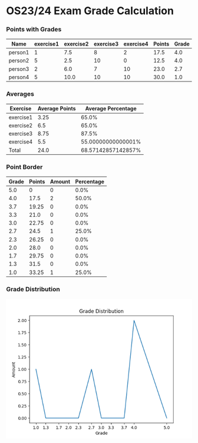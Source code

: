 # OS23/24 Exam Grade Calculation

### Points with Grades

| Name | exercise1 | exercise2 | exercise3 | exercise4 | Points | Grade |
| ---- | ---- | ---- | ---- | ---- | ---- | ---- |
| person1 | 1 | 7.5 | 8 | 2 | 17.5 | 4.0 |
| person2 | 5 | 2.5 | 10 | 0 | 12.5 | 4.0 |
| person3 | 2 | 6.0 | 7 | 10 | 23.0 | 2.7 |
| person4 | 5 | 10.0 | 10 | 10 | 30.0 | 1.0 |


### Averages

| Exercise | Average Points | Average Percentage |
| ---- | ---- | ---- |
| exercise1 | 3.25 | 65.0% |
| exercise2 | 6.5 | 65.0% |
| exercise3 | 8.75 | 87.5% |
| exercise4 | 5.5 | 55.00000000000001% |
| Total | 24.0 | 68.57142857142857% |


### Point Border

| Grade | Points | Amount | Percentage |
| ---- | ---- | ---- | ---- |
| 5.0 | 0 | 0 | 0.0% |
| 4.0 | 17.5 | 2 | 50.0% |
| 3.7 | 19.25 | 0 | 0.0% |
| 3.3 | 21.0 | 0 | 0.0% |
| 3.0 | 22.75 | 0 | 0.0% |
| 2.7 | 24.5 | 1 | 25.0% |
| 2.3 | 26.25 | 0 | 0.0% |
| 2.0 | 28.0 | 0 | 0.0% |
| 1.7 | 29.75 | 0 | 0.0% |
| 1.3 | 31.5 | 0 | 0.0% |
| 1.0 | 33.25 | 1 | 25.0% |


### Grade Distribution

![](grade_distro.png)
